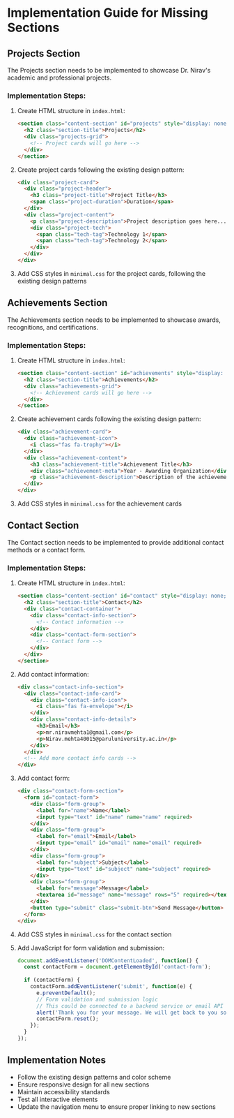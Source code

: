 # Implementation Guide for Missing Sections

## Projects Section
The Projects section needs to be implemented to showcase Dr. Nirav's academic and professional projects.

### Implementation Steps:
1. Create HTML structure in `index.html`:
   ```html
   <section class="content-section" id="projects" style="display: none;">
     <h2 class="section-title">Projects</h2>
     <div class="projects-grid">
       <!-- Project cards will go here -->
     </div>
   </section>
   ```

2. Create project cards following the existing design pattern:
   ```html
   <div class="project-card">
     <div class="project-header">
       <h3 class="project-title">Project Title</h3>
       <span class="project-duration">Duration</span>
     </div>
     <div class="project-content">
       <p class="project-description">Project description goes here...</p>
       <div class="project-tech">
         <span class="tech-tag">Technology 1</span>
         <span class="tech-tag">Technology 2</span>
       </div>
     </div>
   </div>
   ```

3. Add CSS styles in `minimal.css` for the project cards, following the existing design patterns

## Achievements Section
The Achievements section needs to be implemented to showcase awards, recognitions, and certifications.

### Implementation Steps:
1. Create HTML structure in `index.html`:
   ```html
   <section class="content-section" id="achievements" style="display: none;">
     <h2 class="section-title">Achievements</h2>
     <div class="achievements-grid">
       <!-- Achievement cards will go here -->
     </div>
   </section>
   ```

2. Create achievement cards following the existing design pattern:
   ```html
   <div class="achievement-card">
     <div class="achievement-icon">
       <i class="fas fa-trophy"></i>
     </div>
     <div class="achievement-content">
       <h3 class="achievement-title">Achievement Title</h3>
       <div class="achievement-meta">Year - Awarding Organization</div>
       <p class="achievement-description">Description of the achievement...</p>
     </div>
   </div>
   ```

3. Add CSS styles in `minimal.css` for the achievement cards

## Contact Section
The Contact section needs to be implemented to provide additional contact methods or a contact form.

### Implementation Steps:
1. Create HTML structure in `index.html`:
   ```html
   <section class="content-section" id="contact" style="display: none;">
     <h2 class="section-title">Contact</h2>
     <div class="contact-container">
       <div class="contact-info-section">
         <!-- Contact information -->
       </div>
       <div class="contact-form-section">
         <!-- Contact form -->
       </div>
     </div>
   </section>
   ```

2. Add contact information:
   ```html
   <div class="contact-info-section">
     <div class="contact-info-card">
       <div class="contact-info-icon">
         <i class="fas fa-envelope"></i>
       </div>
       <div class="contact-info-details">
         <h3>Email</h3>
         <p>mr.niravmehta1@gmail.com</p>
         <p>Nirav.mehta40015@paruluniversity.ac.in</p>
       </div>
     </div>
     <!-- Add more contact info cards -->
   </div>
   ```

3. Add contact form:
   ```html
   <div class="contact-form-section">
     <form id="contact-form">
       <div class="form-group">
         <label for="name">Name</label>
         <input type="text" id="name" name="name" required>
       </div>
       <div class="form-group">
         <label for="email">Email</label>
         <input type="email" id="email" name="email" required>
       </div>
       <div class="form-group">
         <label for="subject">Subject</label>
         <input type="text" id="subject" name="subject" required>
       </div>
       <div class="form-group">
         <label for="message">Message</label>
         <textarea id="message" name="message" rows="5" required></textarea>
       </div>
       <button type="submit" class="submit-btn">Send Message</button>
     </form>
   </div>
   ```

4. Add CSS styles in `minimal.css` for the contact section

5. Add JavaScript for form validation and submission:
   ```javascript
   document.addEventListener('DOMContentLoaded', function() {
     const contactForm = document.getElementById('contact-form');
     
     if (contactForm) {
       contactForm.addEventListener('submit', function(e) {
         e.preventDefault();
         // Form validation and submission logic
         // This could be connected to a backend service or email API
         alert('Thank you for your message. We will get back to you soon!');
         contactForm.reset();
       });
     }
   });
   ```

## Implementation Notes
- Follow the existing design patterns and color scheme
- Ensure responsive design for all new sections
- Maintain accessibility standards
- Test all interactive elements
- Update the navigation menu to ensure proper linking to new sections

